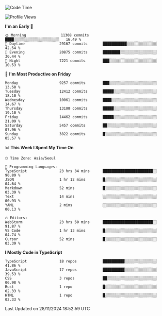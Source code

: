 <!--START_SECTION:waka-->
![Code Time](http://img.shields.io/badge/Code%20Time-6%2C955%20hrs%2039%20mins-blue)

![Profile Views](http://img.shields.io/badge/Profile%20Views-0-blue)

**I'm an Early 🐤** 

```text
🌞 Morning                11308 commits       ████░░░░░░░░░░░░░░░░░░░░░   16.49 % 
🌆 Daytime                29167 commits       ███████████░░░░░░░░░░░░░░   42.54 % 
🌃 Evening                20875 commits       ████████░░░░░░░░░░░░░░░░░   30.44 % 
🌙 Night                  7221 commits        ███░░░░░░░░░░░░░░░░░░░░░░   10.53 % 
```
📅 **I'm Most Productive on Friday** 

```text
Monday                   9257 commits        ███░░░░░░░░░░░░░░░░░░░░░░   13.50 % 
Tuesday                  12412 commits       █████░░░░░░░░░░░░░░░░░░░░   18.10 % 
Wednesday                10061 commits       ████░░░░░░░░░░░░░░░░░░░░░   14.67 % 
Thursday                 13100 commits       █████░░░░░░░░░░░░░░░░░░░░   19.10 % 
Friday                   14462 commits       █████░░░░░░░░░░░░░░░░░░░░   21.09 % 
Saturday                 5457 commits        ██░░░░░░░░░░░░░░░░░░░░░░░   07.96 % 
Sunday                   3822 commits        █░░░░░░░░░░░░░░░░░░░░░░░░   05.57 % 
```


📊 **This Week I Spent My Time On** 

```text
🕑︎ Time Zone: Asia/Seoul

💬 Programming Languages: 
TypeScript               23 hrs 34 mins      ███████████████████████░░   90.89 % 
JSON                     1 hr 12 mins        █░░░░░░░░░░░░░░░░░░░░░░░░   04.64 % 
Markdown                 52 mins             █░░░░░░░░░░░░░░░░░░░░░░░░   03.39 % 
Text                     14 mins             ░░░░░░░░░░░░░░░░░░░░░░░░░   00.93 % 
YAML                     2 mins              ░░░░░░░░░░░░░░░░░░░░░░░░░   00.13 % 

🔥 Editors: 
WebStorm                 23 hrs 50 mins      ███████████████████████░░   91.87 % 
VS Code                  1 hr 13 mins        █░░░░░░░░░░░░░░░░░░░░░░░░   04.74 % 
Cursor                   52 mins             █░░░░░░░░░░░░░░░░░░░░░░░░   03.39 % 
```

**I Mostly Code in TypeScript** 

```text
TypeScript               18 repos            ██████████░░░░░░░░░░░░░░░   41.86 % 
JavaScript               17 repos            ██████████░░░░░░░░░░░░░░░   39.53 % 
CSS                      3 repos             ██░░░░░░░░░░░░░░░░░░░░░░░   06.98 % 
Rust                     1 repo              █░░░░░░░░░░░░░░░░░░░░░░░░   02.33 % 
HTML                     1 repo              █░░░░░░░░░░░░░░░░░░░░░░░░   02.33 % 
```




 Last Updated on 28/11/2024 18:52:59 UTC
<!--END_SECTION:waka-->
